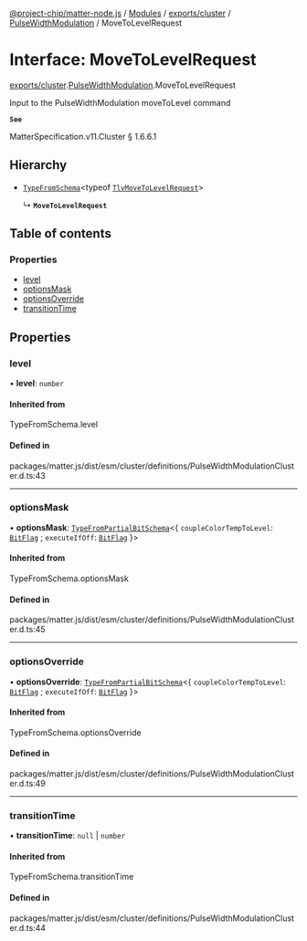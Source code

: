 [@project-chip/matter-node.js](../README.md) / [Modules](../modules.md) / [exports/cluster](../modules/exports_cluster.md) / [PulseWidthModulation](../modules/exports_cluster.PulseWidthModulation.md) / MoveToLevelRequest

# Interface: MoveToLevelRequest

[exports/cluster](../modules/exports_cluster.md).[PulseWidthModulation](../modules/exports_cluster.PulseWidthModulation.md).MoveToLevelRequest

Input to the PulseWidthModulation moveToLevel command

**`See`**

MatterSpecification.v11.Cluster § 1.6.6.1

## Hierarchy

- [`TypeFromSchema`](../modules/exports_tlv.md#typefromschema)\<typeof [`TlvMoveToLevelRequest`](../modules/exports_cluster.PulseWidthModulation.md#tlvmovetolevelrequest)\>

  ↳ **`MoveToLevelRequest`**

## Table of contents

### Properties

- [level](exports_cluster.PulseWidthModulation.MoveToLevelRequest.md#level)
- [optionsMask](exports_cluster.PulseWidthModulation.MoveToLevelRequest.md#optionsmask)
- [optionsOverride](exports_cluster.PulseWidthModulation.MoveToLevelRequest.md#optionsoverride)
- [transitionTime](exports_cluster.PulseWidthModulation.MoveToLevelRequest.md#transitiontime)

## Properties

### level

• **level**: `number`

#### Inherited from

TypeFromSchema.level

#### Defined in

packages/matter.js/dist/esm/cluster/definitions/PulseWidthModulationCluster.d.ts:43

___

### optionsMask

• **optionsMask**: [`TypeFromPartialBitSchema`](../modules/exports_schema.md#typefrompartialbitschema)\<\{ `coupleColorTempToLevel`: [`BitFlag`](../modules/exports_schema.md#bitflag) ; `executeIfOff`: [`BitFlag`](../modules/exports_schema.md#bitflag)  }\>

#### Inherited from

TypeFromSchema.optionsMask

#### Defined in

packages/matter.js/dist/esm/cluster/definitions/PulseWidthModulationCluster.d.ts:45

___

### optionsOverride

• **optionsOverride**: [`TypeFromPartialBitSchema`](../modules/exports_schema.md#typefrompartialbitschema)\<\{ `coupleColorTempToLevel`: [`BitFlag`](../modules/exports_schema.md#bitflag) ; `executeIfOff`: [`BitFlag`](../modules/exports_schema.md#bitflag)  }\>

#### Inherited from

TypeFromSchema.optionsOverride

#### Defined in

packages/matter.js/dist/esm/cluster/definitions/PulseWidthModulationCluster.d.ts:49

___

### transitionTime

• **transitionTime**: ``null`` \| `number`

#### Inherited from

TypeFromSchema.transitionTime

#### Defined in

packages/matter.js/dist/esm/cluster/definitions/PulseWidthModulationCluster.d.ts:44
